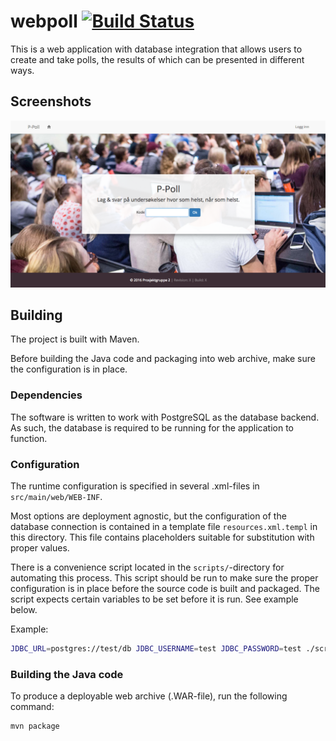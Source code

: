 <!--
               _                 _ _ 
              | |               | | |
 __      _____| |__  _ __   ___ | | |
 \ \ /\ / / _ \ '_ \| '_ \ / _ \| | |
  \ V  V /  __/ |_) | |_) | (_) | | |
   \_/\_/ \___|_.__/| .__/ \___/|_|_|
                    | |              
                    |_|              
-->

# webpoll [![Build Status](https://travis-ci.org/erikns/webpoll.svg?branch=integrate-travis-ci)](https://travis-ci.org/erikns/webpoll)
This is a web application with database integration that allows users to create
and take polls, the results of which can be presented in different ways.

## Screenshots
![Placeholder screenshot](https://github.com/erikns/webpoll/blob/master/Screenshot.png)
<!--![Screenshot of poll creation](placeholderlink)-->
<!--![Screenshot of poll taking](placeholderlink)-->

## Building
The project is built with Maven.

Before building the Java code and packaging into web archive, make sure the
configuration is in place.

### Dependencies
The software is written to work with PostgreSQL as the database backend. As
such, the database is required to be running for the application to function.

### Configuration
The runtime configuration is specified in several .xml-files in
`src/main/web/WEB-INF`. 

Most options are deployment agnostic, but the
configuration of the database connection is contained in a template file
`resources.xml.templ` in this directory. This file contains placeholders
suitable for substitution with proper values.

There is a convenience script located in the `scripts/`-directory for
automating this process. This script should be run to make sure the proper
configuration is in place before the source code is built and packaged. The
script expects certain variables to be set before it is run. See example below.

Example:
```bash
JDBC_URL=postgres://test/db JDBC_USERNAME=test JDBC_PASSWORD=test ./scripts/dbauth_inject.sh
```

### Building the Java code
To produce a deployable web archive (.WAR-file), run the following
command:

```bash
mvn package
```

